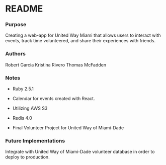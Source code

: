 # README

### Purpose

Creating a web-app for United Way Miami that allows users to interact with events, track time volunteered, and share their experiences with friends.

### Authors

Robert Garcia
Kristina Rivero
Thomas McFadden

### Notes

* Ruby 2.5.1

* Calendar for events created with React.

* Utilizing AWS S3

* Redis 4.0

* Final Volunteer Project for United Way of Miami-Dade

### Future Implementations

Integrate with United Way of Miami-Dade volunteer database in order to deploy to production.